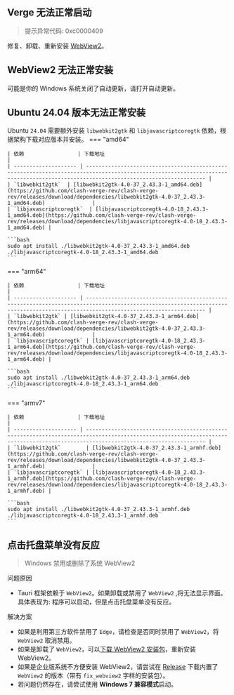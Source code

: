 ## Verge 无法正常启动

> 提示异常代码: 0xc0000409

修复、卸载、重新安装 [WebView2](https://developer.microsoft.com/zh-cn/microsoft-edge/webview2/#download)。

## WebView2 无法正常安装

可能是你的 Windows 系统关闭了自动更新，请打开自动更新。

## Ubuntu 24.04 版本无法正常安装

Ubuntu `24.04` 需要额外安装 `libwebkit2gtk` 和 `libjavascriptcoregtk` 依赖，根据架构下载对应版本并安装。
=== "amd64"

    | 依赖                 | 下载地址                                                                                                                                                                           |
    | -------------------- | ---------------------------------------------------------------------------------------------------------------------------------------------------------------------------------- |
    | `libwebkit2gtk`  | [libwebkit2gtk-4.0-37_2.43.3-1_amd64.deb](https://github.com/clash-verge-rev/clash-verge-rev/releases/download/dependencies/libwebkit2gtk-4.0-37_2.43.3-1_amd64.deb)               |
    | `libjavascriptcoregtk`  | [libjavascriptcoregtk-4.0-18_2.43.3-1_amd64.deb](https://github.com/clash-verge-rev/clash-verge-rev/releases/download/dependencies/libjavascriptcoregtk-4.0-18_2.43.3-1_amd64.deb) |

    ```bash
    sudo apt install ./libwebkit2gtk-4.0-37_2.43.3-1_amd64.deb ./libjavascriptcoregtk-4.0-18_2.43.3-1_amd64.deb
    ```

=== "arm64"

    | 依赖                 | 下载地址                                                                                                                                                                           |
    | -------------------- | ---------------------------------------------------------------------------------------------------------------------------------------------------------------------------------- |
    | `libwebkit2gtk` | [libwebkit2gtk-4.0-37_2.43.3-1_arm64.deb](https://github.com/clash-verge-rev/clash-verge-rev/releases/download/dependencies/libwebkit2gtk-4.0-37_2.43.3-1_arm64.deb)               |
    | `libjavascriptcoregtk` | [libjavascriptcoregtk-4.0-18_2.43.3-1_arm64.deb](https://github.com/clash-verge-rev/clash-verge-rev/releases/download/dependencies/libjavascriptcoregtk-4.0-18_2.43.3-1_arm64.deb) |

    ```bash
    sudo apt install ./libwebkit2gtk-4.0-37_2.43.3-1_arm64.deb ./libjavascriptcoregtk-4.0-18_2.43.3-1_arm64.deb
    ```

=== "armv7"

    | 依赖                 | 下载地址                                                                                                                                                                           |
    | -------------------- | ---------------------------------------------------------------------------------------------------------------------------------------------------------------------------------- |
    | `libwebkit2gtk`        | [libwebkit2gtk-4.0-37_2.43.3-1_armhf.deb](https://github.com/clash-verge-rev/clash-verge-rev/releases/download/dependencies/libwebkit2gtk-4.0-37_2.43.3-1_armhf.deb)               |
    | `libjavascriptcoregtk` | [libjavascriptcoregtk-4.0-18_2.43.3-1_armhf.deb](https://github.com/clash-verge-rev/clash-verge-rev/releases/download/dependencies/libjavascriptcoregtk-4.0-18_2.43.3-1_armhf.deb) |

    ```bash
    sudo apt install ./libwebkit2gtk-4.0-37_2.43.3-1_armhf.deb ./libjavascriptcoregtk-4.0-18_2.43.3-1_armhf.deb
    ```

## 点击托盘菜单没有反应

> Windows 禁用或删除了系统 WebView2

问题原因

- Tauri 框架依赖于 `WebView2`。如果卸载或禁用了 `WebView2` ,将无法显示界面。具体表现为: 程序可以启动，但是点击托盘菜单没有反应。

解决方案

- 如果是利用第三方软件禁用了 `Edge`，请检查是否同时禁用了 `WebView2`，将 `WebView2` 取消禁用。
- 如果是卸载了 `WebView2`，可以[下载 WebView2 安装包](https://developer.microsoft.com/zh-cn/microsoft-edge/webview2/#download)，重新安装 WebView2。
- 如果是企业版系统不方便安装 WebView2，请尝试在 [Release](https://github.com/clash-verge-rev/clash-verge-rev/releases/latest) 下载内置了 `WebView2` 的版本（带有 `fix_webview2` 字样的安装包）。
- 若问题仍然存在，请尝试使用 **Windows 7 兼容模式**启动。
